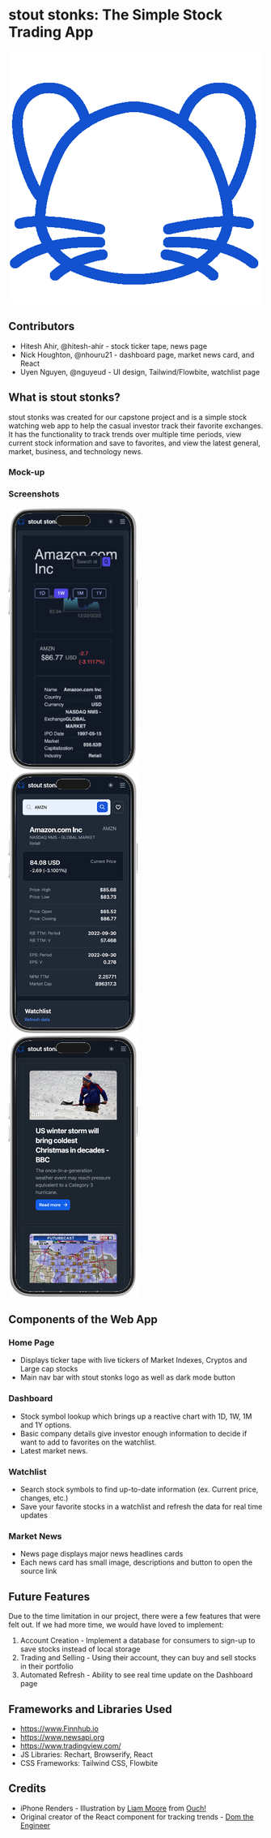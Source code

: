 # stout stonks: The Simple Stock Trading App
![Logo](/public/images/logo-blue.png "stout stonks logo")

## Contributors
* Hitesh Ahir, @hitesh-ahir - stock ticker tape, news page
* Nick Houghton, @nhouru21 - dashboard page, market news card, and React
* Uyen Nguyen, @nguyeud - UI design, Tailwind/Flowbite, watchlist page

## What is stout stonks?
stout stonks was created for our capstone project and is a simple stock watching web app to help the casual investor track their favorite exchanges. It has the functionality to track trends over multiple time periods, view current stock information and save to favorites, and view the latest general, market, business, and technology news.

### Mock-up

### Screenshots
![dashboard](/public/images/iphone_dashboard.png "dashboard")
![watchlist](/public/images/iphone-watchlist.png "watchlist")
![news](/public/images/iphone-news.png "news")

## Components of the Web App
### Home Page
* Displays ticker tape with live tickers of Market Indexes, Cryptos and Large cap stocks​
* Main nav bar with stout stonks logo as well as dark mode button ​

### Dashboard
* Stock symbol lookup which brings up a reactive chart with 1D, 1W, 1M and 1Y options. ​
* Basic company details give investor enough information to decide if want to add to favorites on the watchlist.​
* Latest market news.​

### Watchlist
* Search stock symbols to find up-to-date information (ex. Current price, changes, etc.)​
* Save your favorite stocks in a watchlist and refresh the data for real time updates​

### Market News
* News page displays major news headlines cards ​
* Each news card has small image, descriptions and button to open the source link​

## Future Features
Due to the time limitation in our project, there were a few features that were felt out. If we had more time, we would have loved to implement: 
1. Account Creation - Implement a database for consumers to sign-up to save stocks instead of local storage
2. Trading and Selling - Using their account, they can buy and sell stocks in their portfolio
3. Automated Refresh - Ability to see real time update on the Dashboard page

## Frameworks and Libraries Used
* https://www.Finnhub.io
* https://www.newsapi.org
* https://www.tradingview.com/
* JS Libraries: Rechart, Browserify, React
* CSS Frameworks: Tailwind CSS, Flowbite

## Credits
* iPhone Renders - Illustration by <a href="https://icons8.com/illustrations/author/GrbQqWBEhaDS">Liam Moore</a> from <a href="https://icons8.com/illustrations">Ouch!</a>
* Original creator of the React component for tracking trends - [Dom the Engineer](https://www.youtube.com/channel/UCPoHCHX-RCL8MzlOIJ7l9Nw/videos)
